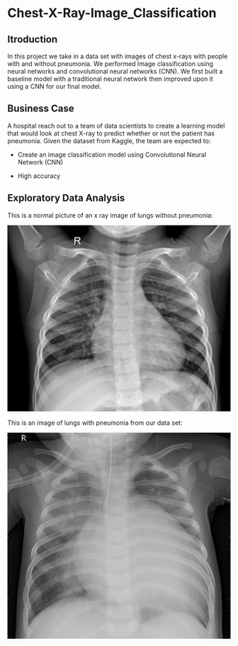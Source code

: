 # Chest-X-Ray-Image_Classification

## Itroduction 

In this project we take in a data set with images of chest x-rays with people with and without pneumonia. We performed Image classification using neural networks and convolutional neural networks (CNN). We first built a baseline model with a traditional neural network then improved upon it using a CNN for our final model.  

## Business Case

A hospital reach out to a team of data scientists to create a learning model that would look at chest X-ray to predict whether or not the patient has pneumonia.
Given the dataset from Kaggle, the team are expected to:

- Create an image classification model using Convolutional Neural Network (CNN)

- High accuracy

## Exploratory Data Analysis


This is a normal picture of an x ray image of lungs without pneumonia:


![alt text](https://github.com/Ericusick/Chest-X-Ray-Image_Classification/blob/main/Pictures%20for%20non-technical/normal.jpeg?raw=true)


This is an image of lungs with pneumonia from our data set:


![alt text](https://github.com/Ericusick/Chest-X-Ray-Image_Classification/blob/main/Pictures%20for%20non-technical/pneumonia.jpg)


